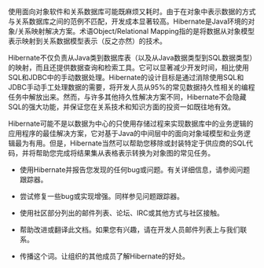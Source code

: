 使用面向对象软件和关系数据库可能既麻烦又耗时。由于在对象中表示数据的方式与关系数据库之间的范例不匹配，开发成本显著较高。Hibernate是Java环境的对象/关系映射解决方案。术语Object/Relational Mapping指的是将数据从对象模型表示映射到关系数据模型表示（反之亦然）的技术。

Hibernate不仅负责从Java类到数据库表（以及从Java数据类型到SQL数据类型）的映射，而且还提供数据查询和检索工具。它可以显著减少开发时间，相比使用SQL和JDBC中的手动数据处理。Hibernate的设计目标是通过消除使用SQL和JDBC手动手工处理数据的需要，将开发人员从95%的常见数据持久性相关的编程任务中解放出来。然而，与许多其他持久性解决方案不同，Hibernate不会隐藏SQL的强大功能，并保证您在关系技术和知识方面的投资一如既往地有效。

Hibernate可能不是以数据为中心的只使用存储过程来实现数据库中的业务逻辑的应用程序的最佳解决方案，它对基于Java的中间层中的面向对象域模型和业务逻辑最为有用。但是，Hibernate当然可以帮助您移除或封装特定于供应商的SQL代码，并将帮助您完成将结果集从表格表示转换为对象图的常见任务。

* 使用Hibernate并报告您发现的任何bug或问题。有关详细信息，请参阅问题跟踪器。

* 尝试修复一些bug或实现增强。同样参见问题跟踪器。

* 使用社区部分列出的邮件列表、论坛、IRC或其他方式与社区接触。

* 帮助改进或翻译此文档。如果您有兴趣，请在开发人员邮件列表上与我们联系。

* 传播这个词。让组织的其他成员了解Hibernate的好处。



